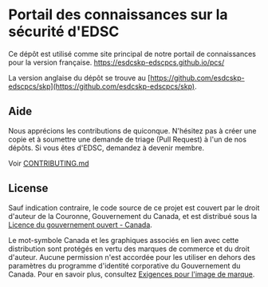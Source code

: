 # Portail des connaissances sur la sécurité d'EDSC

Ce dépôt est utilisé comme site principal de notre portail de connaissances pour la version française.
<https://esdcskp-edscpcs.github.io/pcs/>

La version anglaise du dépôt se trouve au [https://github.com/esdcskp-edscpcs/skp](https://github.com/esdcskp-edscpcs/skp).

## Aide

Nous apprécions les contributions de quiconque.
N'hésitez pas à créer une copie et à soumettre une demande de triage (Pull Request) à l'un de nos dépôts.
Si vous êtes d'EDSC, demandez à devenir membre.

Voir [CONTRIBUTING.md](CONTRIBUTING.md)

## License

Sauf indication contraire, le code source de ce projet est couvert par le droit d'auteur de la Couronne, Gouvernement du Canada, et est distribué sous la [Licence du gouvernement ouvert - Canada](LICENCE).

Le mot-symbole Canada et les graphiques associés en lien avec cette distribution sont protégés en vertu des marques de commerce et du droit d'auteur.
Aucune permission n'est accordée pour les utiliser en dehors des paramètres du programme d'identité corporative du Gouvernement du Canada.
Pour en savoir plus, consultez [Exigences pour l'image de marque](https://www.canada.ca/fr/secretariat-conseil-tresor/sujets/communications-gouvernementales/exigences-image-marque.html).
